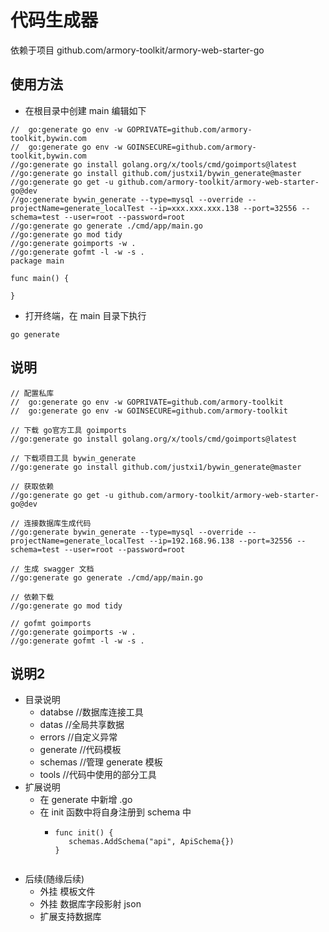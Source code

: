 # 代码生成器
依赖于项目 github.com/armory-toolkit/armory-web-starter-go

## 使用方法
+ 在根目录中创建 main 编辑如下
```golang
//  go:generate go env -w GOPRIVATE=github.com/armory-toolkit,bywin.com
//  go:generate go env -w GOINSECURE=github.com/armory-toolkit,bywin.com
//go:generate go install golang.org/x/tools/cmd/goimports@latest
//go:generate go install github.com/justxi1/bywin_generate@master
//go:generate go get -u github.com/armory-toolkit/armory-web-starter-go@dev
//go:generate bywin_generate --type=mysql --override --projectName=generate_localTest --ip=xxx.xxx.xxx.138 --port=32556 --schema=test --user=root --password=root
//go:generate go generate ./cmd/app/main.go
//go:generate go mod tidy
//go:generate goimports -w .
//go:generate gofmt -l -w -s .
package main

func main() {

}
```
+ 打开终端，在 main 目录下执行
```shell
go generate
```

## 说明
```shell
// 配置私库
//  go:generate go env -w GOPRIVATE=github.com/armory-toolkit
//  go:generate go env -w GOINSECURE=github.com/armory-toolkit

// 下载 go官方工具 goimports
//go:generate go install golang.org/x/tools/cmd/goimports@latest

// 下载项目工具 bywin_generate
//go:generate go install github.com/justxi1/bywin_generate@master

// 获取依赖
//go:generate go get -u github.com/armory-toolkit/armory-web-starter-go@dev

// 连接数据库生成代码
//go:generate bywin_generate --type=mysql --override --projectName=generate_localTest --ip=192.168.96.138 --port=32556 --schema=test --user=root --password=root

// 生成 swagger 文档
//go:generate go generate ./cmd/app/main.go

// 依赖下载
//go:generate go mod tidy

// gofmt goimports
//go:generate goimports -w .
//go:generate gofmt -l -w -s .

```


## 说明2
+ 目录说明
  + databse  //数据库连接工具
  + datas    //全局共享数据
  + errors   //自定义异常
  + generate //代码模板
  + schemas  //管理 generate 模板
  + tools    //代码中使用的部分工具
+ 扩展说明
  + 在 generate 中新增 .go
  + 在 init 函数中将自身注册到 schema 中
    + ```golang
      func init() {
         schemas.AddSchema("api", ApiSchema{})
      }
    ```
+ 后续(随缘后续)
  + 外挂 模板文件
  + 外挂 数据库字段影射 json 
  + 扩展支持数据库

